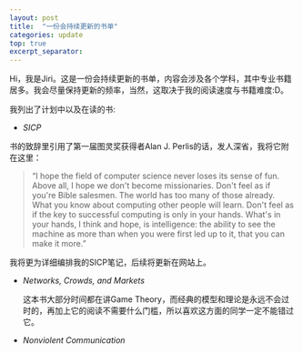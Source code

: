 ```yaml
---
layout: post
title:  "一份会持续更新的书单"
categories: update
top: true
excerpt_separator: 
---
```

 
Hi，我是Jiri。这是一份会持续更新的书单，内容会涉及各个学科，其中专业书籍居多。我会尽量保持更新的频率，当然，这取决于我的阅读速度与书籍难度:D。

我列出了计划中以及在读的书:
- *SICP*

书的致辞里引用了第一届图灵奖获得者Alan J. Perlis的话，发人深省，我将它附在这里：
>“I hope the field of computer science never loses its sense of fun. Above all, I hope we don't become missionaries. Don't feel as if you're Bible salesmen. The world has too many of those already. What you know about computing other people will learn. Don't feel as if the key to successful computing is only in your hands. What's in your hands, I think and hope, is intelligence: the ability to see the machine as more than when you were first led up to it, that you can make it more.” 

我将更为详细编排我的SICP笔记，后续将更新在网站上。 

- *Networks, Crowds, and Markets*

	这本书大部分时间都在讲Game Theory，而经典的模型和理论是永远不会过时的，再加上它的阅读不需要什么门槛，所以喜欢这方面的同学一定不能错过它。
	
- *Nonviolent Communication*
